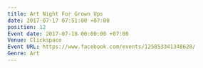 ```yaml
---
title: Art Night For Grown Ups
date: 2017-07-17 07:51:00 +07:00
position: 12
Event date: 2017-07-18 00:00:00 +07:00
Venue: Clickspace
Event URL: https://www.facebook.com/events/125853341348628/
Genre: Art
---
```


